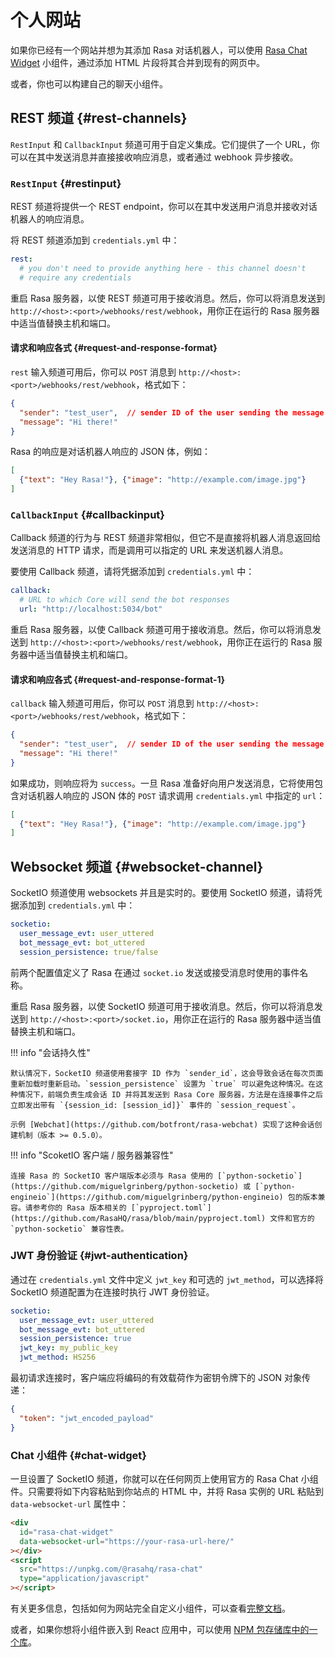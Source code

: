 # 个人网站

如果你已经有一个网站并想为其添加 Rasa 对话机器人，可以使用 [Rasa Chat Widget](your-own-website.md#chat-widget) 小组件，通过添加 HTML 片段将其合并到现有的网页中。

或者，你也可以构建自己的聊天小组件。

## REST 频道 {#rest-channels}

`RestInput` 和 `CallbackInput` 频道可用于自定义集成。它们提供了一个 URL，你可以在其中发送消息并直接接收响应消息，或者通过 webhook 异步接收。

### `RestInput` {#restinput}

REST 频道将提供一个 REST endpoint，你可以在其中发送用户消息并接收对话机器人的响应消息。

将 REST 频道添加到 `credentials.yml` 中：

```yaml
rest:
  # you don't need to provide anything here - this channel doesn't
  # require any credentials
```

重启 Rasa 服务器，以使 REST 频道可用于接收消息。然后，你可以将消息发送到 `http://<host>:<port>/webhooks/rest/webhook`，用你正在运行的 Rasa 服务器中适当值替换主机和端口。

#### 请求和响应各式 {#request-and-response-format}

`rest` 输入频道可用后，你可以 `POST` 消息到 `http://<host>:<port>/webhooks/rest/webhook`，格式如下：

```json
{
  "sender": "test_user",  // sender ID of the user sending the message
  "message": "Hi there!"
}
```

Rasa 的响应是对话机器人响应的 JSON 体，例如：

```json
[
  {"text": "Hey Rasa!"}, {"image": "http://example.com/image.jpg"}
]
```

### `CallbackInput` {#callbackinput}

Callback 频道的行为与 REST 频道非常相似，但它不是直接将机器人消息返回给发送消息的 HTTP 请求，而是调用可以指定的 URL 来发送机器人消息。

要使用 Callback 频道，请将凭据添加到 `credentials.yml` 中：

```yaml
callback:
  # URL to which Core will send the bot responses
  url: "http://localhost:5034/bot"
```

重启 Rasa 服务器，以使 Callback 频道可用于接收消息。然后，你可以将消息发送到 `http://<host>:<port>/webhooks/rest/webhook`，用你正在运行的 Rasa 服务器中适当值替换主机和端口。

#### 请求和响应各式 {#request-and-response-format-1}

`callback` 输入频道可用后，你可以 `POST` 消息到 `http://<host>:<port>/webhooks/rest/webhook`，格式如下：

```json
{
  "sender": "test_user",  // sender ID of the user sending the message
  "message": "Hi there!"
}
```

如果成功，则响应将为 `success`。一旦 Rasa 准备好向用户发送消息，它将使用包含对话机器人响应的 JSON 体的 `POST` 请求调用 `credentials.yml` 中指定的 `url`：

```json
[
  {"text": "Hey Rasa!"}, {"image": "http://example.com/image.jpg"}
]
```

## Websocket 频道 {#websocket-channel}

SocketIO 频道使用 websockets 并且是实时的。要使用 SocketIO 频道，请将凭据添加到 `credentials.yml` 中：

```yaml
socketio:
  user_message_evt: user_uttered
  bot_message_evt: bot_uttered
  session_persistence: true/false
```

前两个配置值定义了 Rasa 在通过 `socket.io` 发送或接受消息时使用的事件名称。

重启 Rasa 服务器，以使 SocketIO 频道可用于接收消息。然后，你可以将消息发送到 `http://<host>:<port>/socket.io`，用你正在运行的 Rasa 服务器中适当值替换主机和端口。

!!! info "会话持久性"

    默认情况下，SocketIO 频道使用套接字 ID 作为 `sender_id`，这会导致会话在每次页面重新加载时重新启动。`session_persistence` 设置为 `true` 可以避免这种情况。在这种情况下，前端负责生成会话 ID 并将其发送到 Rasa Core 服务器，方法是在连接事件之后立即发出带有 `{session_id: [session_id]}` 事件的 `session_request`。

    示例 [Webchat](https://github.com/botfront/rasa-webchat) 实现了这种会话创建机制（版本 >= 0.5.0）。

!!! info "ScoketIO 客户端 / 服务器兼容性"

    连接 Rasa 的 SocketIO 客户端版本必须与 Rasa 使用的 [`python-socketio`](https://github.com/miguelgrinberg/python-socketio) 或 [`python-engineio`](https://github.com/miguelgrinberg/python-engineio) 包的版本兼容。请参考你的 Rasa 版本相关的 [`pyproject.toml`](https://github.com/RasaHQ/rasa/blob/main/pyproject.toml) 文件和官方的 `python-socketio` 兼容性表。

### JWT 身份验证 {#jwt-authentication}

通过在 `credentials.yml` 文件中定义 `jwt_key` 和可选的 `jwt_method`，可以选择将 SocketIO 频道配置为在连接时执行 JWT 身份验证。

```yaml
socketio:
  user_message_evt: user_uttered
  bot_message_evt: bot_uttered
  session_persistence: true
  jwt_key: my_public_key
  jwt_method: HS256
```

最初请求连接时，客户端应将编码的有效载荷作为密钥令牌下的 JSON 对象传递：

```json
{
  "token": "jwt_encoded_payload"
}
```

### Chat 小组件 {#chat-widget}

一旦设置了 SocketIO 频道，你就可以在任何网页上使用官方的 Rasa Chat 小组件。只需要将如下内容粘贴到你站点的 HTML 中，并将 Rasa 实例的 URL 粘贴到 `data-websocket-url` 属性中：

```html
<div
  id="rasa-chat-widget"
  data-websocket-url="https://your-rasa-url-here/"
></div>
<script
  src="https://unpkg.com/@rasahq/rasa-chat"
  type="application/javascript"
></script>
```

有关更多信息，包括如何为网站完全自定义小组件，可以查看[完整文档](https://chat-widget-docs.rasa.com/)。

或者，如果你想将小组件嵌入到 React 应用中，可以使用 [NPM 包存储库中的一个库](https://www.npmjs.com/package/@rasahq/rasa-chat)。
